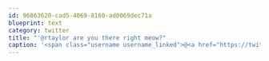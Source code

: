 ```yaml
---
id: 96863620-cad5-4069-8160-ad0069dec71a
blueprint: text
category: twitter
title: "'@rtaylor are you there right meow?"
caption: '<span class="username username_linked">@<a href="https://twitter.com/rtaylor" title="Elon Musk">rtaylor</a></span> are you there right meow?'
---
```

